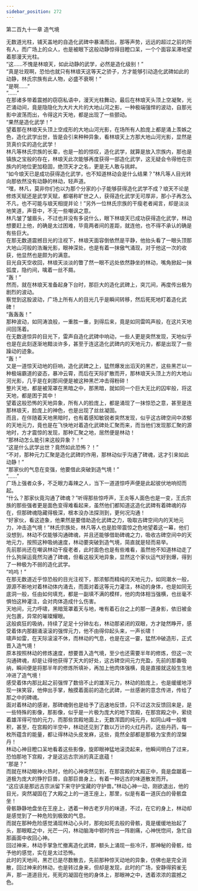```yaml
---
sidebar_position: 272
---
```

 第二百九十一章 造气境


无数道光柱，铺天盖地的自造化武碑中暴涌而出，那等声势，远远的超过之前的所有人，而广场上的众人，也是被眼下这般动静惊得目瞪口呆，一个个面容呆滞地望着那漫天光柱。  
“这……不愧是林琅天，如此动静的武学，必然是造化级别！”  
“真是壮观啊，恐怕也就只有林琅天这等天之骄子，方才能够引动造化武碑如此的动静，林氏宗族有此人物，必盛不衰啊！”  
“是啊……”  
“……”  
在那诸多带着震撼的窃窃私语中，漫天光柱舞动，最后在林琅天头顶上空凝聚，光芒涌动间，竟是隐隐化为大片大片的大地山河之影，一种极端强悍的波动，自那光影中波荡而出，令得这片天地，都是出现了一些颤动。  
“果然是造化武学！”  
望着那在林琅天头顶上空成形的大地山河光影，在场所有人脸庞上都是涌上羡嫉之色，造化武学出世，皆是会引来种种异象，看林琅天上方那大地山河光影，显然是货真价实的造化武学！  
林凡等林氏宗族的长辈，也是一脸的惊叹，造化武学，就算是放入宗族内，那也是镇族之宝般的存在，林琅天此次能够再度获得一部造化武学，这无疑会令得他在宗族内的地位更加稳固，绝顶天才之名，更是无人敢与挑衅。  
“如今琅天已是成功获得造化武学，也不知道林动会是什么结果？”林凡等人目光转向那依然没有动静的林动，轻声道。  
“嘿，林凡，莫非你们也以为那个分家的小子能够获得造化武学不成？琅天不论是修炼天赋还是武学天赋，都堪称旷世之人，获得造化武学无可厚非，那小子再怎么不凡，也不可能与琅天相提并论！”另外一位林氏宗族的干瘦老者闻言，却是淡淡地笑道，声音中，不无一些嘲讽之意。  
林凡皱了皱眉头，不过也并没有多说什么，眼下林琅天已成功获得造化武学，林动想要赶上他，的确是太过困难，毕竟两者间的差距，就连他，也不得不承认的确是有些巨大。  
在那无数道震撼目光的注视下，林琅天面容倒依然是平静，他抬头看了一眼头顶那大地山河般的浩瀚光影，眼神深处，也是有着一抹傲气涌现，对于他这一次的收获，他显然也是颇为的满意。  
目光自天空收回，林琅天淡淡的瞥了然一眼不远处依然静坐的林动，嘴角掀起一抹弧度，隐约间，噙着一丝不屑。  
“轰！”  
然而，就在林琅天准备起身下台时，那巨大的造化武碑上，突兀间，再度传出极为剧烈的波动。  
察觉到这股波动，广场上所有人的目光几乎是瞬间转移，然后死死地盯着造化武碑！  
“轰轰轰！”  
那种波动，如同涛浪般，一重胜一重，到得后来，竟是如同雷鸣声般，在这片天地间回荡着。  
在无数道惊异的目光下，雷声自造化武碑中响动，一些人更是突然发现，天地似乎也是在此刻逐渐地黯淡许多，甚至于连这造化武碑内的天地元力，都是出现了一些躁动的迹象。  
“轰！”  
又是一道惊天动地的巨响，造化武碑之上，猛然爆发出滔天的黑芒，这些黑芒以一种极端霸道的姿态，暴冲云霄，而后在天际扩散而开，那林琅天头顶上方的大地山河光影，几乎是在刹那间便是被这种黑芒冲击得粉碎！  
整片天地，都是被笼罩在黑暗之中，那黑暗，就如同一个巨大无比的囚牢般，将这天地，都是困于其中！  
望着这般恐怖的天地异象，所有人的脸庞上，都是涌现了一抹惊恐之意，甚至是连那林琅天，脸庞上的神色，也是出现了丝丝凝固。  
而且，在伴随着天地黑暗时，也有着感知敏锐者突然发现，似乎这古碑空间中浓郁的天地元力，竟也是在飞快地对着造化武碑处汇聚而来，而当他们发现那汇聚的源地时，方才震惊的发现，那种汇聚之地，居然便是林动！  
“那林动怎么能引来这般异象？！”  
“这是什么武学出世？竟然如此恐怖？！”  
“不对，那种元力汇聚是造化武碑的作用，那林动似乎沟通了碑魂，这才引来如此动静！”  
“那家伙的气息在变强，他要借此突破到造气境！”  
“……”  
广场上强者众多，不乏眼力毒辣之人，当下一道道惊呼声便是此起彼伏地响彻而起。  
“什么？那家伙竟沟通了碑魂？”听得那些惊呼声，王炎等人面色也是一变，王氏宗族的那些强者更是面色变得难看起来，虽然他们都知道这造化武碑有着碑魂的存在，但那碑魂隐藏得极深，根本没办法探测到，更何况沟通！  
“好家伙，看这迹象，他果然是要借助造化武碑之力，吸取古碑空间内的天地元力，冲击造气境！”林氏宗族处，林凡等人也是脸带震惊之色地望着这一幕，他们没想到，林动不仅能够沟通碑魂，并且还能够借助碑魂之力，吸收古碑空间中的天地元力，按照这种吸纳速度，林动要突破到造气境，简直就是轻而易举。  
先前那尚还在嘲讽林动干瘦老者，此时面色也是有些难看，虽然他不知道林动走了什么狗屎运竟然沟通了碑魂，但看这般天地异象，显然这个家伙运气好到爆，得到了一种极为不弱的造化武学。  
“呜呜！”  
在那无数道近乎惊恐般的目光注视下，那浓郁而精纯的天地元力，如同潮水一般，源源不断地对着林动体内涌去，而面对着这等元力灌注，林动的身体，也是如同无底洞一般，任由如何填充，都是一副填不满的模样，他的肉体相当强横，也丝毫不惧怕这种灌注，会对肉体造成什么伤害。  
天地间，元力呼啸，黑暗笼罩着天与地，唯有着石台之上的那一道身影，依旧被金光包裹，异常的璀璨耀眼。  
这般疯狂的吸纳，持续了足足十分钟左右，林动那紧闭的双眼，方才陡然睁开，感受着体内那翻涌滚滚的强悍元力，他不由得仰起头来，一声长啸！  
啸声如雷，在天际滚滚不休，而林动的气息，也是在这一霎，猛然冲破造形，正式晋入造气境！  
原本按照林动的修炼速度，想要晋入造气境，至少也还需要半年的修炼，但这一次沟通碑魂，却是让得他获得了天大的好处，这古碑空间元力充盈，先前的那番吸纳，瞬间便是将那半年的修炼所填补，再加上他肉体强横，竟是直接就这般生生地冲进了造气境！  
感受着体内那比起之前强悍了数倍不止的雄浑元力，林动的脸庞上，也是缓缓地浮现一抹笑容，他伸出手掌，触摸着面前的造化武碑，一丝感谢的意念传进，传给了那之中的碑魂。  
面对着林动的感谢，那碑魂倒也是给予了迅速地反馈，只不过这次反馈回来是，是一些特殊的影像，那影像，似乎是一片极为庞大的地下宫殿，在那宫殿之中，萦绕着雄浑得可怕的元力，而那些宫殿地面上，无数浑圆的纯元丹，如同山峰一般堆积，甚至，在宫殿的半空中，林动还见到了数以万计的火红丹药，这些丹药，每一枚所蕴含的能量，都让得林动头皮发麻，这些，竟然全部都是那极为宝贵的涅槃丹！  
林动心神目瞪口呆地看着这些影像，旋即眼神猛地滚烫起来，他瞬间明白了过来，恐怕那地下宫殿，才是这远古宗派的真正底蕴！  
“那是？”  
而就在林动眼神火热时，他的心神突然见到，在那宫殿的大殿正中，竟是盘踞着一道极为庞大的狰狞巨兽，自那巨兽身上，有着一种远古的味道散发而开。  
“这应该是那远古宗派留下来守护宝藏的守护兽。”林动心神一动，刚欲退出，他的目光，突然凝固在了大殿之上的一道王座上，那里，似是有着一道灰白的骨骸盘坐！  
骨骸静静地盘坐在王座上，透着一种古老岁月的味道，不过，在它的身上，林动却是感觉到了一种危险到极致的气息。  
而就在那种危险感觉涌现林动心头时，那宛如死去般的骨骸，竟是缓缓地抬起了头，那眼眶之中，光芒一闪，林动脑海中顿时传出一阵剧痛，心神恍惚间，急忙自那画面中收回心神。  
回过神来，林动手掌急忙撤离造化武碑，额头上涌现一些冷汗，那神秘的骨骸，给予他的感觉，实在是太过恐怖。  
此时的天地间，黑芒已是尽数散去，先前那种惊天动地的异象，仿佛也是完全消散，回过神来的林动，也是转过身来，但却是发现，此时的广场，安静得鸦雀无声，那一道道目光，死死的凝固在他的身体上，那眼神之中，透着浓浓的震撼之色。  
  
  

